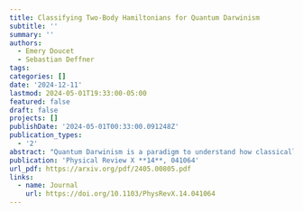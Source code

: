 ```yaml
---
title: Classifying Two-Body Hamiltonians for Quantum Darwinism
subtitle: ''
summary: ''
authors:
  - Emery Doucet
  - Sebastian Deffner
tags:
categories: []
date: '2024-12-11'
lastmod: 2024-05-01T19:33:00-05:00
featured: false
draft: false
projects: []
publishDate: '2024-05-01T00:33:00.091248Z'
publication_types:
  - '2'
abstract: "Quantum Darwinism is a paradigm to understand how classically objective reality emerges from within a fundamentally quantum universe. Despite the growing attention that this field of research as been enjoying, it is currently not known what specific properties a given Hamiltonian describing a generic quantum system must have to allow the emergence of classicality. Therefore, in the present work, we consider a broadly applicable generic model of an arbitrary finite-dimensional system interacting with an environment formed from an arbitrary collection of finite-dimensional degrees of freedom via an unspecified, potentially time-dependent Hamiltonian containing at most two-body interaction terms. We show that such models support quantum Darwinism if the set of operators acting on the system which enter the Hamiltonian satisfy a set of commutation relations with a pointer observable and with one other. We demonstrate our results by analyzing a wide range of example systems: a qutrit interacting with a qubit environment, a qubit-qubit model with interactions alternating in time, and a series of collision models including a minimal model of a quantum Maxwell demon."
publication: 'Physical Review X **14**, 041064'
url_pdf: https://arxiv.org/pdf/2405.00805.pdf
links:
  - name: Journal
    url: https://doi.org/10.1103/PhysRevX.14.041064
---
```

